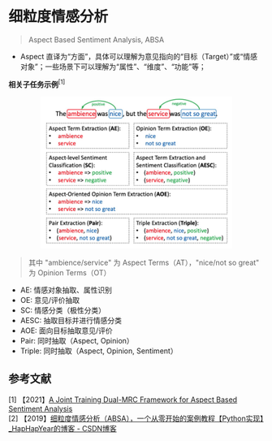 细粒度情感分析
===
> Aspect Based Sentiment Analysis, ABSA
- Aspect 直译为“方面”，具体可以理解为意见指向的“目标（Target）”或“情感对象”；一些场景下可以理解为“属性”、“维度”、“功能”等；

**相关子任务示例**$^{[1]}$

<div align="center"><img src="./_assets/ABSA子任务示例.png" height="300" /></div>

> 其中 "ambience/service" 为 Aspect Terms（AT），"nice/not so great" 为 Opinion Terms（OT）

- AE: 情感对象抽取、属性识别
- OE: 意见/评价抽取
- SC: 情感分类（极性分类）
- AESC: 抽取目标并进行情感分类
- AOE: 面向目标抽取意见/评价
- Pair: 同时抽取（Aspect, Opinion）
- Triple: 同时抽取（Aspect, Opinion, Sentiment）


## 参考文献
$[1]$ 【2021】[A Joint Training Dual-MRC Framework for Aspect Based Sentiment Analysis](https://arxiv.org/abs/2101.00816) <br/>
$[2]$ 【2019】[细粒度情感分析（ABSA），一个从零开始的案例教程【Python实现】_HapHapYear的博客 - CSDN博客](https://blog.csdn.net/HapHapYear/article/details/101102870) <br/>
